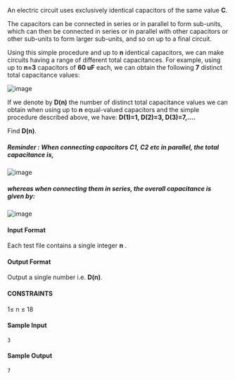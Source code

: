 An electric circuit uses exclusively identical capacitors of the same value <b>C</b>.

The capacitors can be connected in series or in parallel to form sub-units, which can then be connected in series or in parallel with other capacitors or other sub-units to form larger sub-units, and so on up to a final circuit.

Using this simple procedure and up to <b>n</b>  identical capacitors, we can make circuits having a range of different total capacitances. For example, using up to  <b>n=3</b> capacitors of  <b>60 uF</b> each, we can obtain the following <b>7</b> distinct total capacitance values:

![image](https://user-images.githubusercontent.com/28304175/47214764-94e2bd00-d3bc-11e8-908b-f91a7da86d09.png)

If we denote by  <b>D(n)</b> the number of distinct total capacitance values we can obtain when using up to  <b>n</b> equal-valued capacitors and the simple procedure described above, we have: <b>D(1)=1, D(2)=3, D(3)=7,....</b> 

Find <b>D(n)</b>.

##### Reminder : When connecting capacitors C1, C2 etc in parallel, the total capacitance is,
![image](https://user-images.githubusercontent.com/28304175/47214475-ac6d7600-d3bb-11e8-862f-28943e30c99d.png)

##### whereas when connecting them in series, the overall capacitance is given by: 
![image](https://user-images.githubusercontent.com/28304175/47214934-19354000-d3bd-11e8-989a-b7a5f53b4ed9.png)

#### Input Format

Each test file contains a single integer <b>n</b> .

#### Output Format

Output a single number i.e. <b>D(n)</b>.

#### CONSTRAINTS

1≤ n ≤ 18

#### Sample Input 
```
3
```

#### Sample Output 
```
7
```
